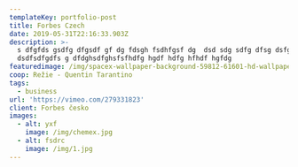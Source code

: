 ```yaml
---
templateKey: portfolio-post
title: Forbes Czech
date: 2019-05-31T22:16:33.903Z
description: >-
  s dfgfds gsdfg dfgsdf gf dg fdsgh fsdhfgsf dg  dsd sdg sdfg dfsg dsfg sdg
  dsdfsdfgdfs g dfdghsdfghsfsfhdfg hgdf hdfg hfhdf hgfdg 
featuredimage: /img/spacex-wallpaper-background-59812-61601-hd-wallpapers.jpg
coop: Režie - Quentin Tarantino
tags:
  - business
url: 'https://vimeo.com/279331823'
client: Forbes česko
images:
  - alt: yxf
    image: /img/chemex.jpg
  - alt: fsdrc
    image: /img/1.jpg
---
```


